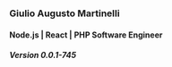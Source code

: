
### Giulio Augusto Martinelli
#### Node.js | React | PHP Software Engineer
##### Version 0.0.1-745

